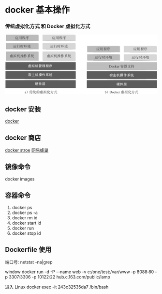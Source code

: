 # docker 基本操作

### 传统虚拟化方式 和 Docker 虚拟化方式
![区别](img/eeee.jpg)

## docker 安装

[docker](https://www.docker.com/)

## docker 商店
 [docker stroe](hub.docker.com)
 [网易蜂巢](https://c.163.com/hub#/m/home/)

 ## 镜像命令

docker images

 ## 容器命令

1. docker ps
2. docker ps -a
3. docker rm id
4. docker start id
5. docker run
6. docker stop id

 ## Dockerfile 使用


端口号:  netstat -na|grep

window
docker run -d -P --name web -v c:/one/test:/var/www -p 8088:80  -p 3307:3306 -p 10122:22 hub.c.163.com/public/lamp

进入 Linux
 docker exec -it 243c32535da7  /bin/bash


